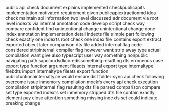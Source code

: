 public api check document explains implemented checkpublicapits implementation motivated requirement given publicapiextractionmd idea check maintain api information two level discussed adr document via root level indexts via internal annotation code develop script check way compare confident find unintentional change unintentional change done index annotation implementation detail indexts file simple part following check exactly one indexts root check one index file contains export extract exported object later comparison dts file added internal flag code considered stripinternal compiler flag however want strip away type actual compilation want give also typescript user way something nonpublic navigating path sapcloudsdkcoredissomething resulting dts erroneous case export type function argument fileadts internal export type internaltype filebdts import internaltype fileats export function publicfuntionainternaltype would ensure dist folder sync api check following overcome issue inmemory compilation mockfs every api check execution compilation stripinternal flag resulting dts file parsed comparison compare set type exported indexts set inmemory stripped dts file contain exactly element pay close attention something missing indexts set could indicate breaking change